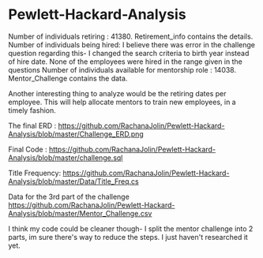 # Pewlett-Hackard-Analysis

Number of individuals retiring : 41380. Retirement_info contains the details.
Number of individuals being hired: I believe there was error in the challenge question regarding this- I changed the search criteria to birth year instead of hire date. None of the employees were hired in the range given in the questions
Number of individuals available for mentorship role : 14038. Mentor_Challenge contains the data. 

Another interesting thing to analyze would be the retiring dates per employee. This will help allocate
mentors to train new employees, in a timely fashion.

The final ERD :
<https://github.com/RachanaJolin/Pewlett-Hackard-Analysis/blob/master/Challenge_ERD.png>

Final Code :
<https://github.com/RachanaJolin/Pewlett-Hackard-Analysis/blob/master/challenge.sql>

Title Frequency: 
<https://github.com/RachanaJolin/Pewlett-Hackard-Analysis/blob/master/Data/Title_Freq.cs>

Data for the 3rd part of the challenge 
<https://github.com/RachanaJolin/Pewlett-Hackard-Analysis/blob/master/Mentor_Challenge.csv>


I think my code could be cleaner though- I split the mentor challenge into 2 parts, im sure there's way to reduce the steps. I just haven't researched it yet. 
